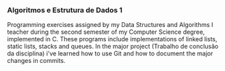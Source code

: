 <h3>Algoritmos e Estrutura de Dados 1</h3>
Programming exercises assigned by my Data Structures and Algorithms I teacher during the second semester of my Computer Science degree, implemented in C. These programs include implementations of linked lists, static lists, stacks and queues.
In the major project (Trabalho de conclusão da disciplina) i've learned how to use Git and how to document the major changes in commits.
